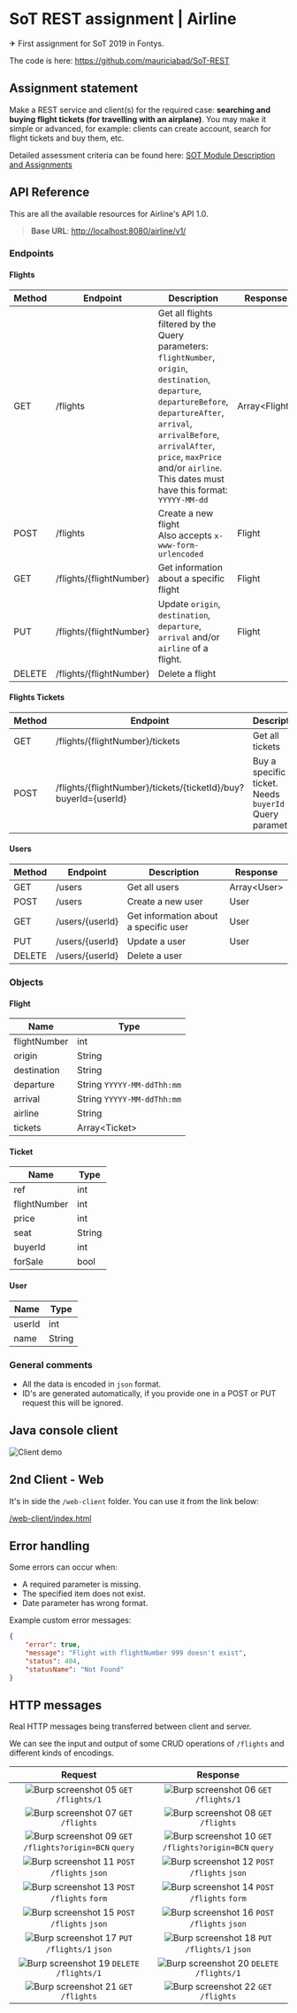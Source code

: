﻿# SoT REST assignment | Airline

✈ First assignment for SoT 2019 in Fontys.

The code is here: https://github.com/mauriciabad/SoT-REST

## Assignment statement

Make a REST service and client(s) for the required case: **searching and buying flight tickets (for travelling with an airplane)**. You may make it simple or advanced, for example: clients can create account, search for flight tickets and buy them, etc.

Detailed assessment criteria can be found here: [SOT Module Description and Assignments](documentation/SOT_Module_Description_and_Assignments.pdf) 

## API Reference

This are all the available resources for Airline's API 1.0.

> **Base URL**: [http://localhost:8080/airline/v1/](http://localhost:8080/airline/v1/)

### Endpoints

#### Flights

| Method | Endpoint | Description | Response |
|--------|----------|-------------|----------|
| GET    | /flights | Get all flights filtered by the Query parameters: <br>`flightNumber`, `origin`, `destination`, `departure`, `departureBefore`, `departureAfter`, `arrival`, `arrivalBefore`, `arrivalAfter`, `price`, `maxPrice` and/or `airline`. <br>This dates must have this format: `YYYYY-MM-dd` | Array\<Flight\> |
| POST   | /flights | Create a new flight <br>Also accepts `x-www-form-urlencoded` | Flight |
| GET    | /flights/{flightNumber} | Get information about a specific flight | Flight |
| PUT    | /flights/{flightNumber} | Update `origin`, `destination`, `departure`, `arrival` and/or `airline` of a flight. | Flight |
| DELETE | /flights/{flightNumber} | Delete a flight | |

#### Flights Tickets

| Method | Endpoint | Description | Response |
|--------|----------|-------------|----------|
| GET    | /flights/{flightNumber}/tickets | Get all tickets | Array\<Ticket\> |
| POST   | /flights/{flightNumber}/tickets/{ticketId}/buy?buyerId={userId} | Buy a specific ticket. <br>Needs `buyerId` Query parameter | Ticket |

#### Users

| Method | Endpoint | Description | Response |
|--------|----------|-------------|----------|
| GET    | /users | Get all users | Array\<User\> |
| POST   | /users | Create a new user | User |
| GET    | /users/{userId} | Get information about a specific user | User |
| PUT    | /users/{userId} | Update a user | User |
| DELETE | /users/{userId} | Delete a user | |

### Objects

#### Flight

| Name | Type |
|------|------|
| flightNumber | int |
| origin | String |
| destination | String |
| departure | String `YYYYY-MM-ddThh:mm` |
| arrival | String `YYYYY-MM-ddThh:mm` |
| airline | String |
| tickets | Array\<Ticket\> |

#### Ticket

| Name | Type |
|------|------|
| ref | int |
| flightNumber | int |
| price | int |
| seat | String |
| buyerId | int |
| forSale | bool |

#### User

| Name | Type |
|------|------|
| userId | int |
| name | String |

### General comments

- All the data is encoded in `json` format.
- ID's are generated automatically, if you provide one in a POST or PUT request this will be ignored.

## Java console client

![Client demo](documentation/client-demo.gif)

## 2nd Client - Web

It's in side the `/web-client` folder. You can use it from the link below:

[/web-client/index.html](https://mauriciabad.github.io/SoT-REST/web-client/)

## Error handling

Some errors can occur when:
- A required parameter is missing.
- The specified item does not exist.
- Date parameter has wrong format.

Example custom error messages:

```json
{
    "error": true,
    "message": "Flight with flightNumber 999 doesn't exist",
    "status": 404,
    "statusName": "Not Found"
}
```

## HTTP messages

Real HTTP messages being transferred between client and server. 

We can see the input and output of some CRUD operations of `/flights` and different kinds of encodings.

| Request | Response |
|:-------:|:--------:|
| ![Burp screenshot 05](documentation/burp000005.png) `GET` `/flights/1` | ![Burp screenshot 06](documentation/burp000006.png) `GET` `/flights/1` |
| ![Burp screenshot 07](documentation/burp000007.png) `GET` `/flights` | ![Burp screenshot 08](documentation/burp000008.png) `GET` `/flights` |
| ![Burp screenshot 09](documentation/burp000009.png) `GET` `/flights?origin=BCN` `query` | ![Burp screenshot 10](documentation/burp000010.png) `GET` `/flights?origin=BCN` `query` |
| ![Burp screenshot 11](documentation/burp000011.png) `POST` `/flights` `json` | ![Burp screenshot 12](documentation/burp000012.png) `POST` `/flights` `json` |
| ![Burp screenshot 13](documentation/burp000013.png) `POST` `/flights` `form` | ![Burp screenshot 14](documentation/burp000014.png) `POST` `/flights` `form` |
| ![Burp screenshot 15](documentation/burp000015.png) `POST` `/flights` `json` | ![Burp screenshot 16](documentation/burp000016.png) `POST` `/flights` `json` |
| ![Burp screenshot 17](documentation/burp000017.png) `PUT` `/flights/1` `json` | ![Burp screenshot 18](documentation/burp000018.png) `PUT` `/flights/1` `json` |
| ![Burp screenshot 19](documentation/burp000019.png) `DELETE` `/flights/1` | ![Burp screenshot 20](documentation/burp000020.png) `DELETE` `/flights/1` |
| ![Burp screenshot 21](documentation/burp000021.png) `GET` `/flights` | ![Burp screenshot 22](documentation/burp000022.png) `GET` `/flights` |
